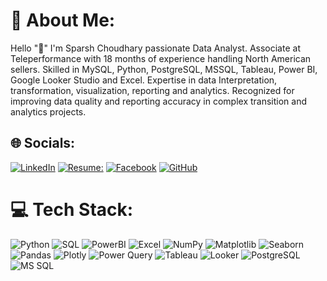 # 💫 About Me:
Hello "👋" I'm Sparsh Choudhary passionate Data Analyst.
Associate at Teleperformance with 18 months of experience handling North American sellers. Skilled in MySQL, Python, PostgreSQL, MSSQL, Tableau, Power BI, Google Looker Studio and Excel. Expertise in data Interpretation, transformation, visualization, reporting and analytics. Recognized for improving data quality and reporting accuracy in complex transition and analytics projects. 

## 🌐 Socials:
[![LinkedIn](https://img.shields.io/badge/LinkedIn-0A66C2?style=for-the-badge&logo=https://raw.githubusercontent.com/yourusername/yourrepo/main/assets/LinkedIn_logo_initials.png&logoColor=white)](https://www.linkedin.com/in/sparsh-choudhary-780a98296/)
[![Resume:](https://img.shields.io/badge/Resume-%23800080.svg?logo=Resume&logoColor=white)](https://docs.google.com/document/d/1-r1qHj7It4iOjbsq1yPaGJ9zlaT1XBNb/edit#heading=h.j0lxbwqfggph)
[![Facebook](https://img.shields.io/badge/Facebook-1877F2?style=for-the-badge&logo=facebook&logoColor=white)](https://www.facebook.com/profile.php?id=100069500773781)
[![GitHub](https://img.shields.io/badge/GitHub-181717?style=for-the-badge&logo=github&logoColor=white)](https://github.com/sparsh2310)

# 💻 Tech Stack:
![Python](https://img.shields.io/badge/python-3670A0?style=for-the-badge&logo=python&logoColor=ffdd54) 
![SQL](https://img.shields.io/badge/MySQL-%23800080.svg?style=for-the-badge&logo=mysql&logoColor=ffffff&color=800080)
![PowerBI](https://img.shields.io/badge/Power%20BI-F2C811?style=for-the-badge&logo=https://yourhost.com/Power-BI-Logo.png&logoColor=black) 
![Excel](https://img.shields.io/badge/Excel-107C41?style=for-the-badge&logo=Excel&logoColor=white) 
![NumPy](https://img.shields.io/badge/NumPy-013243?style=for-the-badge&logo=numpy&logoColor=white)
![Matplotlib](https://img.shields.io/badge/Matplotlib-11557C?style=for-the-badge&logo=matplotlib&logoColor=white)
![Seaborn](https://img.shields.io/badge/Seaborn-4B8BBE?style=for-the-badge&logo=seaborn&logoColor=white)
![Pandas](https://img.shields.io/badge/Pandas-150458?style=for-the-badge&logo=pandas&logoColor=white)
![Plotly](https://img.shields.io/badge/Plotly-3F4F75?style=for-the-badge&logo=plotly&logoColor=white)
![Power Query](https://img.shields.io/badge/Power%20Query-217346?style=for-the-badge&logo=https://yourhost.com/powerquery-logo.png&logoColor=white)
![Tableau](https://img.shields.io/badge/Tableau-1F365C?style=for-the-badge&logo=tableau&logoColor=white)
![Looker](https://img.shields.io/badge/Looker-4285F4?style=for-the-badge&logo=looker&logoColor=white)
![PostgreSQL](https://img.shields.io/badge/PostgreSQL-336791?style=for-the-badge&logo=postgresql&logoColor=white)
![MS SQL](https://img.shields.io/badge/MS%20SQL-CC2927?style=for-the-badge&logo=microsoftsqlserver&logoColor=white)

